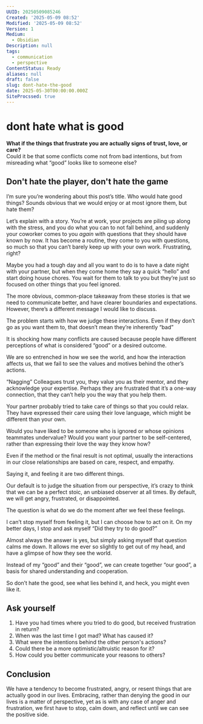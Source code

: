 ```yaml
---
UUID: 20250509085246
Created: '2025-05-09 08:52'
Modified: '2025-05-09 08:52'
Version: 1
Medium:
  - Obsidian
Description: null
tags:
  - communication
  - perspective
ContentStatus: Ready
aliases: null
draft: false
slug: dont-hate-the-good
date: 2025-05-30T00:00:00.000Z
SiteProcssed: true
---
```


# dont hate what is good

**What if the things that frustrate you are actually signs of trust, love, or care?**  
Could it be that some conflicts come not from bad intentions, but from misreading what “good” looks like to someone else?

<!-- truncate -->
## Don't hate the player, don't hate the game

I’m sure you’re wondering about this post’s title. Who would hate good things? Sounds obvious that we would enjoy or at most ignore them, but hate them?

Let’s explain with a story. You’re at work, your projects are piling up along with the stress, and you do what you can to not fall behind, and suddenly your coworker comes to you _again_ with questions that they should have known by now. It has become a routine, they come to you with questions, so much so that you can’t barely keep up with your own work. Frustrating, right?

Maybe you had a tough day and all you want to do is to have a date night with your partner, but when they come home they say a quick “hello” and start doing house chores. You wait for them to talk to you but they’re just so focused on other things that you feel ignored.

The more obvious, common-place takeaway from these stories is that we need to communicate better, and have clearer boundaries and expectations. However, there’s a different message I would like to discuss.

The problem starts with how we judge these interactions. Even if they don’t go as you want them to, that doesn’t mean they’re inherently “bad”

It is shocking how many conflicts are caused because people have different perceptions of what is considered “good” or a desired outcome.

We are so entrenched in how we see the world, and how the interaction affects us, that we fail to see the values and motives behind the other’s actions.

“Nagging” Colleagues trust you, they value you as their mentor, and they acknowledge your expertise. Perhaps they are frustrated that it’s a one-way connection, that they can’t help you the way that you help them.

Your partner probably tried to take care of things so that you could relax. They have expressed their care using their love language, which might be different than your own.

Would you have liked to be someone who is ignored or whose opinions teammates undervalue? Would you want your partner to be self-centered, rather than expressing their love the way they know how?

Even if the method or the final result is not optimal, usually the interactions in our close relationships are based on care, respect, and empathy.

Saying it, and feeling it are two different things.

Our default is to judge the situation from our perspective, it’s crazy to think that we can be a perfect stoic, an unbiased observer at all times. By default, we will get angry, frustrated, or disappointed.

The question is what do we do the moment after we feel these feelings.

I can’t stop myself from feeling it, but I can choose how to act on it. On my better days, I stop and ask myself “Did they try to do good?”

Almost always the answer is yes, but simply asking myself that question calms me down. It allows me ever so slightly to get out of my head, and have a glimpse of how they see the world.

Instead of my “good” and their “good”, we can create together “our good”, a basis for shared understanding and cooperation.

So don’t hate the good, see what lies behind it, and heck, you might even like it.

## Ask yourself

1. Have you had times where you tried to do good, but received frustration in return?
2. When was the last time I got mad? What has caused it?
3. What were the intentions behind the other person's actions?
4. Could there be a more optimistic/altruistic reason for it?
5. How could you better communicate your reasons to others?

## Conclusion

We have a tendency to become frustrated, angry, or resent things that are actually good in our lives. Embracing, rather than denying the good in our lives is a matter of perspective, yet as is with any case of anger and frustration, we first have to stop, calm down, and reflect until we can see the positive side.

